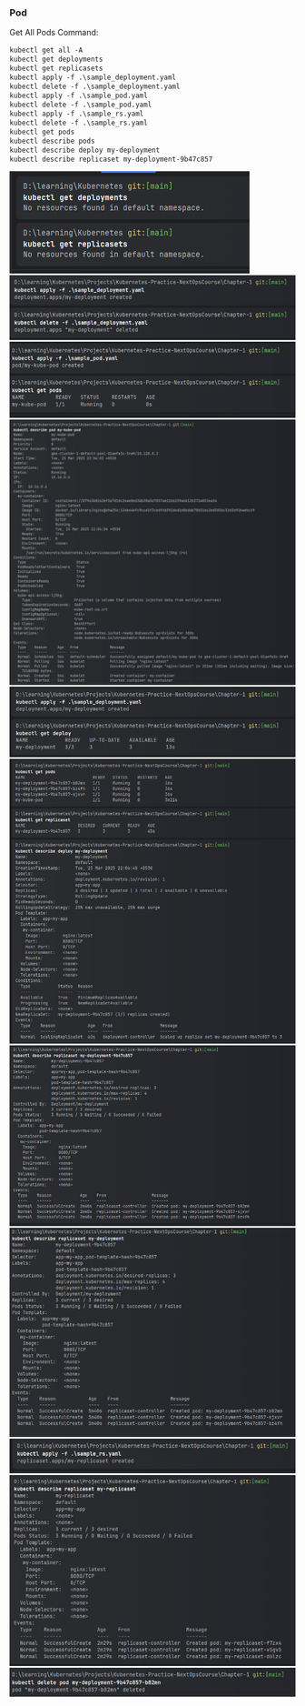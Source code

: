 ### Pod 

Get All Pods Command:
```shell
kubectl get all -A
kubectl get deployments
kubectl get replicasets
kubectl apply -f .\sample_deployment.yaml
kubectl delete -f .\sample_deployment.yaml
kubectl apply -f .\sample_pod.yaml
kubectl delete -f .\sample_pod.yaml
kubectl apply -f .\sample_rs.yaml
kubectl delete -f .\sample_rs.yaml
kubectl get pods
kubectl describe pods
kubectl describe deploy my-deployment
kubectl describe replicaset my-deployment-9b47c857
```

![img.png](img.png)
![img_1.png](img_1.png)
![img_2.png](img_2.png)
![img_3.png](img_3.png)
![img_4.png](img_4.png)
![img_5.png](img_5.png)
![img_6.png](img_6.png)
![img_7.png](img_7.png)
![img_8.png](img_8.png)
![img_9.png](img_9.png)
![img_10.png](img_10.png)